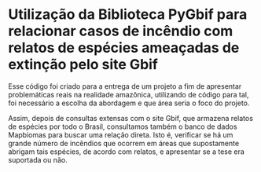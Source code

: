 # Utilização da Biblioteca PyGbif para relacionar casos de incêndio com relatos de espécies ameaçadas de extinção pelo site Gbif

Esse código foi criado para a entrega de um projeto a fim de apresentar problemáticas reais na realidade amazônica, utilizando de código para tal, foi necessário a escolha da abordagem e que área seria o foco do projeto.

Assim, depois de consultas extensas com o site Gbif, que armazena relatos de espécies por todo o Brasil, consultamos também o banco de dados Mapbiomas para buscar uma relação direta. Isto é, verificar se há um grande número de incêndios que ocorrem em áreas que supostamente abrigam tais espécies, de acordo com relatos, e apresentar se a tese era suportada ou não. 
